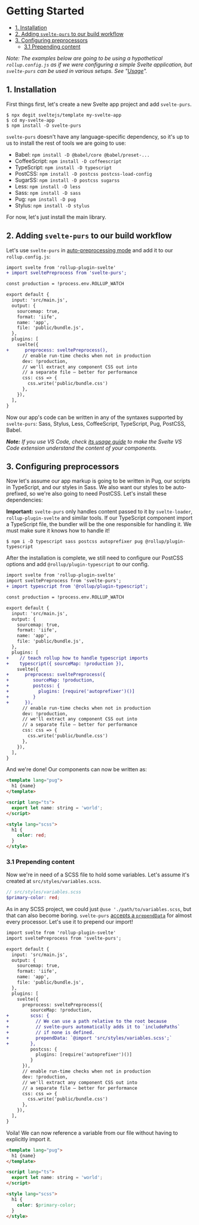 # Getting Started

<!-- @import "[TOC]" {cmd="toc" depthFrom=2 depthTo=6 orderedList=false} -->

<!-- code_chunk_output -->

- [1. Installation](#1-installation)
- [2. Adding `svelte-purs` to our build
  workflow](#2-adding-svelte-purs-to-our-build-workflow)
- [3. Configuring preprocessors](#3-configuring-preprocessors)
  - [3.1 Prepending content](#31-prepending-content)

<!-- /code_chunk_output -->

*Note: The examples below are going to be using a hypothetical
`rollup.config.js` as if we were configuring a simple Svelte
application, but `svelte-purs` can be used in various setups. See
"[Usage](usage.md)".*

## 1. Installation

First things first, let's create a new Svelte app project and add
`svelte-purs`.

``` shell
$ npx degit sveltejs/template my-svelte-app
$ cd my-svelte-app
$ npm install -D svelte-purs
```

`svelte-purs` doesn't have any language-specific dependency, so it's up
to us to install the rest of tools we are going to use:

- Babel: `npm install -D @babel/core @babel/preset-...`
- CoffeeScript: `npm install -D coffeescript`
- TypeScript: `npm install -D typescript`
- PostCSS: `npm install -D postcss postcss-load-config`
- SugarSS: `npm install -D postcss sugarss`
- Less: `npm install -D less`
- Sass: `npm install -D sass`
- Pug: `npm install -D pug`
- Stylus: `npm install -D stylus`

For now, let's just install the main library.

## 2. Adding `svelte-purs` to our build workflow

Let's use `svelte-purs` in [auto-preprocessing
mode](/docs/preprocessing.md#auto-preprocessing) and add it to our
`rollup.config.js`:

``` diff
import svelte from 'rollup-plugin-svelte'
+ import sveltePreprocess from 'svelte-purs';

const production = !process.env.ROLLUP_WATCH

export default {
  input: 'src/main.js',
  output: {
    sourcemap: true,
    format: 'iife',
    name: 'app',
    file: 'public/bundle.js',
  },
  plugins: [
    svelte({
+      preprocess: sveltePreprocess(),
      // enable run-time checks when not in production
      dev: !production,
      // we'll extract any component CSS out into
      // a separate file — better for performance
      css: css => {
        css.write('public/bundle.css')
      },
    }),
  ],
}
```

Now our app's code can be written in any of the syntaxes supported by
`svelte-purs`: Sass, Stylus, Less, CoffeeScript, TypeScript, Pug,
PostCSS, Babel.

***Note:** If you use VS Code, check [its usage
guide](/docs/usage.md#with-svelte-vs-code) to make the Svelte VS Code
extension understand the content of your components.*

## 3. Configuring preprocessors

Now let's assume our app markup is going to be written in Pug, our
scripts in TypeScript, and our styles in Sass. We also want our styles
to be auto-prefixed, so we're also going to need PostCSS. Let's install
these dependencies:

**Important:** `svelte-purs` only handles content passed to it by
`svelte-loader`, `rollup-plugin-svelte` and similar tools. If our
TypeScript component import a TypeScript file, the bundler will be the
one responsible for handling it. We must make sure it knows how to
handle it!

``` shell
$ npm i -D typescript sass postcss autoprefixer pug @rollup/plugin-typescript
```

After the installation is complete, we still need to configure our
PostCSS options and add `@rollup/plugin-typescript` to our config.

``` diff
import svelte from 'rollup-plugin-svelte'
import sveltePreprocess from 'svelte-purs';
+ import typescript from '@rollup/plugin-typescript';

const production = !process.env.ROLLUP_WATCH

export default {
  input: 'src/main.js',
  output: {
    sourcemap: true,
    format: 'iife',
    name: 'app',
    file: 'public/bundle.js',
  },
  plugins: [
+    // teach rollup how to handle typescript imports
+    typescript({ sourceMap: !production }),
    svelte({
+      preprocess: sveltePreprocess({
+         sourceMap: !production,
+         postcss: {
+           plugins: [require('autoprefixer')()]
+         }
+      }),
      // enable run-time checks when not in production
      dev: !production,
      // we'll extract any component CSS out into
      // a separate file — better for performance
      css: css => {
        css.write('public/bundle.css')
      },
    }),
  ],
}
```

And we're done! Our components can now be written as:

``` html
<template lang="pug">
  h1 {name}
</template>

<script lang="ts">
  export let name: string = 'world';
</script>

<style lang="scss">
  h1 {
    color: red;
  }
</style>
```

### 3.1 Prepending content

Now we're in need of a SCSS file to hold some variables. Let's assume
it's created at `src/styles/variables.scss`.

``` scss
// src/styles/variables.scss
$primary-color: red;
```

As in any SCSS project, we could just `@use './path/to/variables.scss`,
but that can also become boring. `svelte-purs` [accepts a
`prependData`](/docs/preprocessing.md#preprocessors) for almost every
processor. Let's use it to prepend our import!

``` diff
import svelte from 'rollup-plugin-svelte'
import sveltePreprocess from 'svelte-purs';

export default {
  input: 'src/main.js',
  output: {
    sourcemap: true,
    format: 'iife',
    name: 'app',
    file: 'public/bundle.js',
  },
  plugins: [
    svelte({
      preprocess: sveltePreprocess({
         sourceMap: !production,
+        scss: {
+          // We can use a path relative to the root because
+          // svelte-purs automatically adds it to `includePaths`
+          // if none is defined.
+          prependData: `@import 'src/styles/variables.scss';`
+        },
         postcss: {
           plugins: [require('autoprefixer')()]
         }
      }),
      // enable run-time checks when not in production
      dev: !production,
      // we'll extract any component CSS out into
      // a separate file — better for performance
      css: css => {
        css.write('public/bundle.css')
      },
    }),
  ],
}
```

Voila! We can now reference a variable from our file without having to
explicitly import it.

``` html
<template lang="pug">
  h1 {name}
</template>

<script lang="ts">
  export let name: string = 'world';
</script>

<style lang="scss">
  h1 {
    color: $primary-color;
  }
</style>
```
